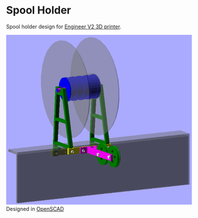 # Spool Holder

Spool holder design for [Engineer V2 3D printer](http://www.printers3d.ru/index.php?com=autoshop&elemId=142).

![](https://raw.githubusercontent.com/kapitanov/spool_holder/master/preview.png)
Designed in [OpenSCAD](http://www.openscad.org)

